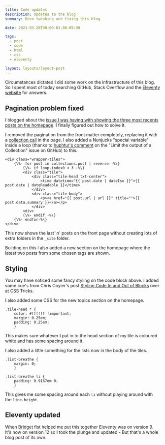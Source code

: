 ```yaml
---
title: Code updates
description: Updates to the blog
summary: Been tweaking and fixing this blog

date: 2021-03-28T00:00:01.00-05:00

tags:
  - post
  - code
  - html
  - css
  - eleventy

layout: layouts/layout-post
---
```

Circumstances dictated I did some work on the infrastructure  of this blog. So I spent most of today searching GitHub, Stack Overflow and the [Eleventy website](https://www.11ty.dev "") for answers.

## Pagination problem fixed
I blogged about the [issue I was having with showing the three most recents posts on the homepage](/posts/2019-12-25-pagination-problems/ "pagination problems"). I finally figured out how to solve it.

I removed the pagination from the front matter completely, replacing it with a [collection call](https://www.11ty.dev/docs/collections/ "official documentation") in the page. I also added a Nunjucks "special variable" inside a loop (thanks to [huphtur's comment](https://github.com/11ty/eleventy/issues/1368#issuecomment-683320630 "GitHub comment") on the "Limit the output of a Collection" issue on GitHub) to this.

```
<div class="wrapper-tiles">
    {\%- for post in collections.post | reverse -%\}
        {\%- if loop.index0 < 3 -%\}
        <div class="tile">
            <div class="tile-head txt-center">
                <time datetime="{{ post.date | dateIso }}">{{ post.date | dateReadable }}</time>
            </div>
            <div class="tile-body">
                <p><a href="{{ post.url | url }}" title="">{{ post.data.summary }}</a></p>
            </div>
        <div>
        {\%- endif -%\}
    {\%- endfor-%\}
</div>
``` 
This now shows the last 'n' posts on the front page without creating lots of extra folders in the  `_site` folder.

Building on this I also added a new section on the homepage where the latest two posts from some chosen tags are shown.

## Styling
You may have noticed some fancy styling on the code block above.  I added some cue's from Chris Coyier's post [Styling Code In and Out of Blocks](https://css-tricks.com/styling-code-in-and-out-of-blocks/ "") over at CSS Tricks.

I also added some CSS for the new topics section on the homepage.

```
.tile-head * {
    color: #ffffff !important;
    margin: 0.25em;
    padding: 0.25em;
    }
```
This makes sure whatever I put in to the head section of my tile is coloured white and has some spacing around it.

I also added a little something for the lists now in the body of the tiles.
```
.list-breathe {
    margin: 0;
    }
	
.list-breathe li {
    padding: 0.9167em 0;
    }
```
This gives me some spacing around each `li` without playing around with the `line-height`.

## Eleventy updated
When [Bridget](https://www.bridgestew.com "") fist helped me put this together Eleventy was on version 9. It's now on version 12 so I took the plunge and updated - But that's a whole blog post of its own.

